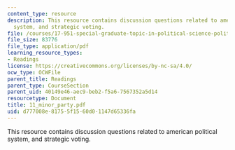 ```yaml
---
content_type: resource
description: This resource contains discussion questions related to american political
  system, and strategic voting.
file: /courses/17-951-special-graduate-topic-in-political-science-political-behavior-fall-2005/d777008e81755f1560d01147d65336fa_11_minor_party.pdf
file_size: 83776
file_type: application/pdf
learning_resource_types:
- Readings
license: https://creativecommons.org/licenses/by-nc-sa/4.0/
ocw_type: OCWFile
parent_title: Readings
parent_type: CourseSection
parent_uid: 40149e46-aec9-beb2-f5a6-7567352a5d14
resourcetype: Document
title: 11_minor_party.pdf
uid: d777008e-8175-5f15-60d0-1147d65336fa
---
```

This resource contains discussion questions related to american political system, and strategic voting.